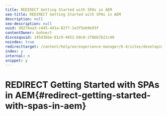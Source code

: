 ```yaml
---
title: REDIRECT Getting Started with SPAs in AEM
seo-title: REDIRECT Getting Started with SPAs in AEM
description: null
seo-description: null
uuid: d8274aa3-c445-4d1a-82f7-1e3f5eb9e93f
contentOwner: bohnert
discoiquuid: 145d36be-81c9-4852-b0c0-2f8bb7b21c49
noindex: true
redirecttarget: /content/help/en/experience-manager/6-4/sites/developing/using/spa-getting-started-angular
index: y
internal: n
snippet: y
---
```


# REDIRECT Getting Started with SPAs in AEM{#redirect-getting-started-with-spas-in-aem}

